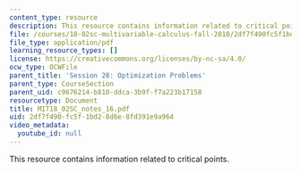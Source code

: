 ```yaml
---
content_type: resource
description: This resource contains information related to critical points.
file: /courses/18-02sc-multivariable-calculus-fall-2010/2df7f490fc5f1bd28d6e8fd391e9a964_MIT18_02SC_notes_16.pdf
file_type: application/pdf
learning_resource_types: []
license: https://creativecommons.org/licenses/by-nc-sa/4.0/
ocw_type: OCWFile
parent_title: 'Session 28: Optimization Problems'
parent_type: CourseSection
parent_uid: c9676214-b810-ddca-3b9f-f7a223b17158
resourcetype: Document
title: MIT18_02SC_notes_16.pdf
uid: 2df7f490-fc5f-1bd2-8d6e-8fd391e9a964
video_metadata:
  youtube_id: null
---
```

This resource contains information related to critical points.